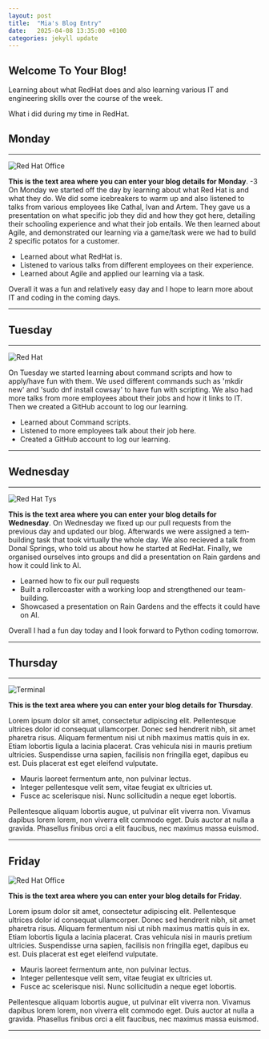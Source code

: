 ```yaml
---
layout: post
title:  "Mia's Blog Entry"
date:   2025-04-08 13:35:00 +0100
categories: jekyll update
---
```


## Welcome To Your Blog!

Learning about what RedHat does and also learning various IT and engineering skills over the course of the week.

What i did during my time in RedHat.


## Monday


---


![Red Hat Office](https://ctsgroup.ie/images/made/images/uploads/clients/IMG_0606_960_550_s_c1.JPG "Red Hat Waterford")

**This is the text area where you can enter your blog details for Monday**.
-3
On Monday we started off the day by learning about what Red Hat is and what they do. We did some icebreakers to warm up and also listened to talks from various employees like Cathal, Ivan and Artem. They gave us a presentation on what specific job they did and how they got here, detailing their schooling experience and what their job entails. We then learned about Agile, and demonstrated our learning via a game/task were we had to build 2 specific potatos for a customer.

* Learned about what RedHat is. 
* Listened to various talks from different employees on their experience. 
* Learned about Agile and applied our learning via a task. 

Overall it was a fun and relatively easy day and I hope to learn more about IT and coding in the coming days.



---


## Tuesday


---


![Red Hat](https://media.licdn.com/dms/image/sync/v2/D4E27AQG0k7J11PhVrA/articleshare-shrink_800/articleshare-shrink_800/0/1715854575117?e=2147483647&v=beta&t=p90eVR4DoE3f_dLfR9lHtLAVEG56CL9iItgiYbWf0yU "Red Hat Waterford")


On Tuesday we started learning about command scripts and how to apply/have fun with them. We used different commands such as 'mkdir new' and 'sudo dnf install cowsay' to have fun with scripting. We also had more talks from more employees about their jobs and how it links to IT. Then we created a GitHub account to log our learning. 

* Learned about Command scripts. 
* Listened to more employees talk about their job here. 
* Created a GitHub account to log our learning. 




---


## Wednesday


---


![Red Hat Tys](https://media.licdn.com/dms/image/D4E12AQGU2MRA1t_flw/article-cover_image-shrink_720_1280/0/1669889882460?e=2147483647&v=beta&t=2iisPY76v14iDs2r6ruxcI0rKQ5a51bWC5Ted8bh6Fc "Red Hat TYs")

**This is the text area where you can enter your blog details for Wednesday**.
On Wednesday we fixed up our pull requests from the previous day and updated our blog. Afterwards we were assigned a tem-building task that took virtually the whole day. We also recieved a talk from Donal Springs, who told us about how he started at RedHat. Finally, we organised ourselves into groups and did a presentation on Rain gardens and how it could link to AI. 

* Learned how to fix our pull requests
* Built a rollercoaster with a working loop and strengthened our team-building.
* Showcased a presentation on Rain Gardens and the effects it could have on AI.


Overall I had a fun day today and I look forward to Python coding tomorrow.

---


## Thursday


---


![Terminal](https://helpdeskgeek.com/wp-content/pictures/2023/01/preview-media-0-Title-Image.jpg "Terminal")

**This is the text area where you can enter your blog details for Thursday**.

Lorem ipsum dolor sit amet, consectetur adipiscing elit. Pellentesque ultrices dolor id consequat ullamcorper. Donec sed hendrerit nibh, sit amet pharetra risus. Aliquam fermentum nisi ut nibh maximus mattis quis in ex. Etiam lobortis ligula a lacinia placerat. Cras vehicula nisi in mauris pretium ultricies. Suspendisse urna sapien, facilisis non fringilla eget, dapibus eu est. Duis placerat est eget eleifend vulputate. 

* Mauris laoreet fermentum ante, non pulvinar lectus. 
* Integer pellentesque velit sem, vitae feugiat ex ultricies ut. 
* Fusce ac scelerisque nisi. Nunc sollicitudin a neque eget lobortis. 

Pellentesque aliquam lobortis augue, ut pulvinar elit viverra non. Vivamus dapibus lorem lorem, non viverra elit commodo eget. Duis auctor at nulla a gravida. Phasellus finibus orci a elit faucibus, nec maximus massa euismod.

---


## Friday

![Red Hat Office](https://github.blog/wp-content/uploads/2023/10/Collaboration-DarkMode-2.png?resize=1200%2C630 "Github")

**This is the text area where you can enter your blog details for Friday**.

Lorem ipsum dolor sit amet, consectetur adipiscing elit. Pellentesque ultrices dolor id consequat ullamcorper. Donec sed hendrerit nibh, sit amet pharetra risus. Aliquam fermentum nisi ut nibh maximus mattis quis in ex. Etiam lobortis ligula a lacinia placerat. Cras vehicula nisi in mauris pretium ultricies. Suspendisse urna sapien, facilisis non fringilla eget, dapibus eu est. Duis placerat est eget eleifend vulputate. 

* Mauris laoreet fermentum ante, non pulvinar lectus. 
* Integer pellentesque velit sem, vitae feugiat ex ultricies ut. 
* Fusce ac scelerisque nisi. Nunc sollicitudin a neque eget lobortis. 

Pellentesque aliquam lobortis augue, ut pulvinar elit viverra non. Vivamus dapibus lorem lorem, non viverra elit commodo eget. Duis auctor at nulla a gravida. Phasellus finibus orci a elit faucibus, nec maximus massa euismod.

---
